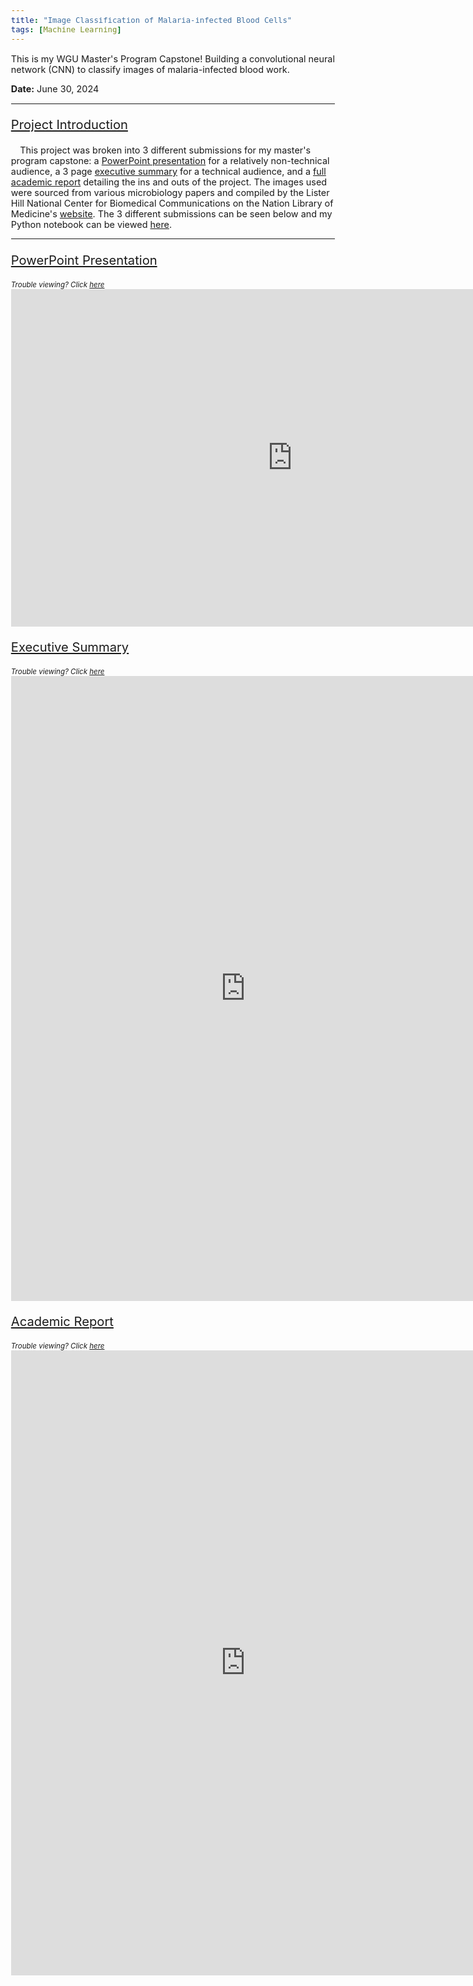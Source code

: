 ```yaml
---
title: "Image Classification of Malaria-infected Blood Cells"
tags: [Machine Learning]
---
```


This is my WGU Master's Program Capstone! Building a convolutional neural network (CNN) to classify 
images of malaria-infected blood work.

<span style="font-weight:bold;">Date:</span> June 30, 2024

---

<body style="font-size: 90%;">

<p style="font-size:140%; text-decoration:underline;">Project Introduction</p>
&emsp;This project was broken into 3 different submissions for my master's program capstone: a <a href="https://cbhorton6819.github.io/project_files/image_classification/presentation.pdf" target="_blank">PowerPoint presentation</a> for a relatively non-technical audience, a 3 page <a href="https://cbhorton6819.github.io/project_files/image_classification/executive_summary.pdf" target="_blank">executive summary</a> for a technical audience, and a <a href="https://cbhorton6819.github.io/project_files/image_classification/report.pdf" target="_blank">full academic report</a> detailing the ins and outs of the project. The images used were sourced from various microbiology papers and compiled by the Lister Hill National Center for Biomedical Communications on the Nation Library of Medicine's <a href="https://lhncbc.nlm.nih.gov/LHC-research/LHC-projects/image-processing/malaria-datasheet.html" target="_blank">website</a>. The 3 different submissions can be seen below and my Python notebook can be viewed <a href="https://nbviewer.org/urls/cbhorton6819.github.io/project_files/image_classification/capstone.ipynb" target="_blank">here</a>.

</body>

---

<body style="font-size: 90%;">

<p style="font-size:140%; text-decoration:underline;">PowerPoint Presentation</p>
<span style="font-style: italic; font-size: 80%;">Trouble viewing? Click <a href="https://cbhorton6819.github.io/project_files/image_classification/presentation.pdf" target="_blank">here</a></span>
<iframe frameborder="0" scrolling="no" width="900" height="540" src="https://cbhorton6819.github.io/project_files/image_classification/presentation.pdf#zoom=33"> </iframe>

<p style="font-size:140%; text-decoration:underline;">Executive Summary</p>
<span style="font-style: italic; font-size: 80%;">Trouble viewing? Click <a href="https://cbhorton6819.github.io/project_files/image_classification/executive_summary.pdf" target="_blank">here</a></span>
<iframe frameborder="0" scrolling="no" width="750" height="1000" src="https://cbhorton6819.github.io/project_files/image_classification/executive_summary.pdf#zoom=90"> </iframe>

<p style="font-size:140%; text-decoration:underline;">Academic Report</p>
<span style="font-style: italic; font-size: 80%;">Trouble viewing? Click <a href="https://cbhorton6819.github.io/project_files/image_classification/report.pdf" target="_blank">here</a></span>
<iframe frameborder="0" scrolling="no" width="750" height="1000" src="https://cbhorton6819.github.io/project_files/image_classification/report.pdf#zoom=90"> </iframe>

</body>